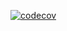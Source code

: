 [![codecov](https://codecov.io/github/lukaszpiescicki/invest_mate/graph/badge.svg?token=ZBGR960HQY)](https://codecov.io/github/lukaszpiescicki/invest_mate)
